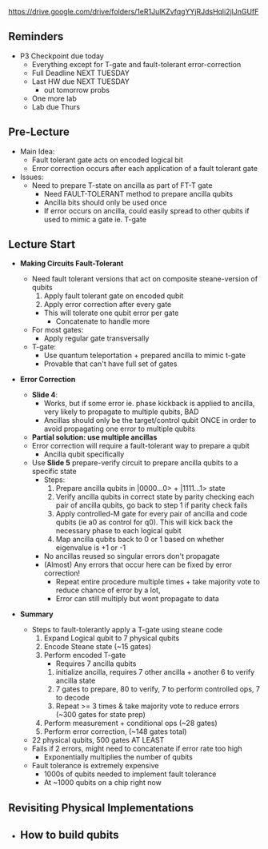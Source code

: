 https://drive.google.com/drive/folders/1eR1JulKZvfqgYYjRJdsHqli2jlJnGUfF

## Reminders
- P3 Checkpoint due today
	- Everything except for T-gate and fault-tolerant error-correction
	- Full Deadline NEXT TUESDAY
	- Last HW due NEXT TUESDAY
		- out tomorrow probs
	- One more lab
	- Lab due Thurs

## Pre-Lecture
- Main Idea:
	- Fault tolerant gate acts on encoded logical bit
	- Error correction occurs after each application of a fault tolerant gate
- Issues:
	- Need to prepare T-state on ancilla as part of FT-T gate
		- Need FAULT-TOLERANT method to prepare ancilla qubits
		- Ancilla bits should only be used once
		- If error occurs on ancilla, could easily spread to other qubits if used to mimic a gate ie. T-gate

## Lecture Start
- **Making Circuits Fault-Tolerant**
	- Need fault tolerant versions that act on composite steane-version of qubits
		1. Apply fault tolerant gate on encoded qubit
		2. Apply error correction after every gate
		- This will tolerate one qubit error per gate
			- Concatenate to handle more
	- For most gates:
		- Apply regular gate transversally
	- T-gate:
		- Use quantum teleportation + prepared ancilla to mimic t-gate
		- Provable that can't have full set of gates

- **Error Correction**
	- **Slide 4**:
		- Works, but if some error ie. phase kickback is applied to ancilla, very likely to propagate to multiple qubits, BAD
		- Ancillas should only be the target/control qubit ONCE in order to avoid propagating one error to multiple qubits
	- **Partial solution: use multiple ancillas**
	- Error correction will require a fault-tolerant way to prepare a qubit
		- Ancilla qubit specifically
	- Use **Slide 5** prepare-verify circuit to prepare ancilla qubits to a specific state
		- Steps:
			1. Prepare ancilla qubits in |0000...0> + |1111...1> state
			2. Verify ancilla qubits in correct state by parity checking each pair of ancilla qubits, go back to step 1 if parity check fails
			3. Apply controlled-M gate for every pair of ancilla and code qubits (ie a0 as control for q0). This will kick back the necessary phase to each logical qubit
			4. Map ancilla qubits back to 0 or 1 based on whether eigenvalue is +1 or -1
		- No ancillas reused so singular errors don't propagate
		- (Almost) Any errors that occur here can be fixed by error correction!
			- Repeat entire procedure multiple times + take majority vote to reduce chance of error by a lot,
			- Error can still multiply but wont propagate to data

- **Summary**
	- Steps to fault-tolerantly apply a T-gate using steane code
		1. Expand Logical qubit to 7 physical qubits
		2. Encode Steane state (~15 gates)
		3. Perform encoded T-gate
			- Requires 7 ancilla qubits
			1. initialize ancilla, requires 7 other ancilla + another 6 to verify ancilla state
			2. 7 gates to prepare, 80 to verify, 7 to perform controlled ops, 7 to decode
			3. Repeat >= 3 times & take majority vote to reduce errors (~300 gates for state prep)
		4. Perform measurement + conditional ops (~28 gates)
		5. Perform error correction, (~148 gates total)
	- 22 physical qubits, 500 gates AT LEAST
	- Fails if 2 errors, might need to concatenate if error rate too high
		- Exponentially multiplies the number of qubits
	- Fault tolerance is extremely expensive
		- 1000s of qubits needed to implement fault tolerance
		- At ~1000 qubits on a chip right now

## Revisiting Physical Implementations
- **How to build qubits**
	- 